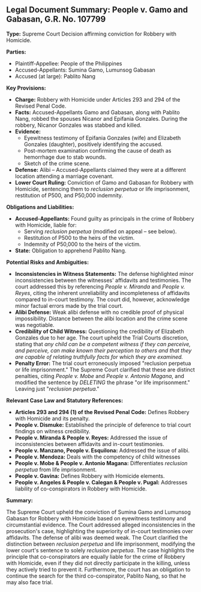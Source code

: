 ## Legal Document Summary: People v. Gamo and Gabasan, G.R. No. 107799

**Type:** Supreme Court Decision affirming conviction for Robbery with Homicide.

**Parties:**

*   Plaintiff-Appellee: People of the Philippines
*   Accused-Appellants: Sumina Gamo, Lumunsog Gabasan
*   Accused (at large): Pablito Nang

**Key Provisions:**

*   **Charge:** Robbery with Homicide under Articles 293 and 294 of the Revised Penal Code.
*   **Facts:** Accused-Appellants Gamo and Gabasan, along with Pablito Nang, robbed the spouses Nicanor and Epifania Gonzales. During the robbery, Nicanor Gonzales was stabbed and killed.
*   **Evidence:**
    *   Eyewitness testimony of Epifania Gonzales (wife) and Elizabeth Gonzales (daughter), positively identifying the accused.
    *   Post-mortem examination confirming the cause of death as hemorrhage due to stab wounds.
    *   Sketch of the crime scene.
*   **Defense:** Alibi – Accused-Appellants claimed they were at a different location attending a marriage covenant.
*   **Lower Court Ruling:** Conviction of Gamo and Gabasan for Robbery with Homicide, sentencing them to *reclusion perpetua* or life imprisonment, restitution of P500, and P50,000 indemnity.

**Obligations and Liabilities:**

*   **Accused-Appellants:** Found guilty as principals in the crime of Robbery with Homicide, liable for:
    *   Serving *reclusion perpetua* (modified on appeal – see below).
    *   Restitution of P500 to the heirs of the victim.
    *   Indemnity of P50,000 to the heirs of the victim.
*   **State:** Obligation to apprehend Pablito Nang.

**Potential Risks and Ambiguities:**

*   **Inconsistencies in Witness Statements:** The defense highlighted minor inconsistencies between the witnesses' affidavits and testimonies. The court addressed this by referencing *People v. Miranda* and *People v. Reyes*, citing the inherent unreliability and incompleteness of affidavits compared to in-court testimony. The court did, however, acknowledge minor factual errors made by the trial court.
*   **Alibi Defense:** Weak alibi defense with no credible proof of physical impossibility. Distance between the alibi location and the crime scene was negotiable.
*   **Credibility of Child Witness:**  Questioning the credibility of Elizabeth Gonzales due to her age. The court upheld the Trial Courts discretion, stating that *any child can be a competent witness if they can perceive, and perceive, can make known their perception to others and that they are capable of relating truthfully facts for which they are examined.*
*   **Penalty Error:** The trial court erroneously imposed "reclusion perpetua or life imprisonment." The Supreme Court clarified that these are distinct penalties, citing *People v. Mobe* and *People v. Antonio Magana*, and modified the sentence by *DELETING* the phrase "or life imprisonment." Leaving just "*reclusion perpetua*."

**Relevant Case Law and Statutory References:**

*   **Articles 293 and 294 (1) of the Revised Penal Code:** Defines Robbery with Homicide and its penalty.
*   **People v. Dismuke:** Established the principle of deference to trial court findings on witness credibility.
*   **People v. Miranda & People v. Reyes:** Addressed the issue of inconsistencies between affidavits and in-court testimonies.
*   **People v. Manzano, People v. Esquilona:** Addressed the issue of alibi.
*   **People v. Mendoza:** Deals with the competency of child witnesses
*   **People v. Mobe & People v. Antonio Magana:** Differentiates *reclusion perpetua* from life imprisonment.
*   **People v. Gavina:** Defines Robbery with Homicide elements.
*   **People v. Angeles & People v. Calegan & People v. Pugal:** Addresses liability of co-conspirators in Robbery with Homicide.

**Summary:**

The Supreme Court upheld the conviction of Sumina Gamo and Lumunsog Gabasan for Robbery with Homicide based on eyewitness testimony and circumstantial evidence. The Court addressed alleged inconsistencies in the prosecution's case, highlighting the superiority of in-court testimonies over affidavits. The defense of alibi was deemed weak. The Court clarified the distinction between *reclusion perpetua* and life imprisonment, modifying the lower court's sentence to solely *reclusion perpetua*. The case highlights the principle that co-conspirators are equally liable for the crime of Robbery with Homicide, even if they did not directly participate in the killing, unless they actively tried to prevent it. Furthermore, the court has an obligation to continue the search for the third co-conspirator, Pablito Nang, so that he may also face trial.
